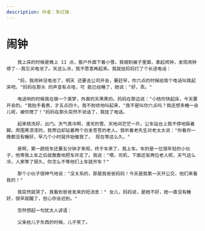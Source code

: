 ```yaml
---
description: 作者：朱红锋
---
```


# 闹钟

        我上床的时候是晚上 11 点，窗户外面下着小雪。我缩到被子里面，拿起闹钟，发现闹钟停了--我忘买电池了。天这么冷，我不愿意再起来。我就给妈妈打了个长途电话：

        "妈，我闹钟没电池了，明天 还要去公司开会，要赶早，你六点的时候给我个电话叫我起床吧。"妈妈在那头 的声音有点哑，可 能已经睡了，她说："好，乖。"

        电话响的时候我在做一个美梦，外面的天黑黑的。妈妈在那边说："小桔你快起床，今天要开会的。"我抬手看表，才五点四十。我不耐烦地叫起来，"我不是叫你六点吗？我还想多睡一会儿呢，被你搅了！"妈妈在那头突然不说话了，我挂了电话。

        起来梳洗好，出门。天气真冷啊，漫天的雪，天地间茫茫一片。公车站台上我不停地跺着脚。周围黑漆漆的，我旁边却站着两个白发苍苍的老人。我听着老先生对老太太说："你看你一晚都没有睡好，早几个小时就开始催我了， 现在等这么久。"

        是啊，第一趟班车还要五分钟才来呢。终于车来了，我上车。车的是一位很年轻的小伙子，他等我上车之后就轰轰地把车开走了。我说："喂，司机，下面还有两位老人呢，天气这么冷，人家等了很久，你怎么不等他们上车就开车？"

        那个小伙子很神气地说："没关系的，那是我爸爸妈妈！今天是我第一天开公交，他们来看我的！"

        我突然就哭了。我看到爸爸发来的短消息：" 女儿，妈妈说，是她不好，她一直没有睡好，很早就醒了，担心你会迟到。"

        忽然想起一句犹太人谚语：

        父亲给儿子东西的时候，儿子笑了。

